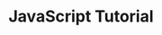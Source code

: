 ---
layout: layouts/post.njk
title: JavaScript Tutorial
desc: 
    - "JavaScript is the world's most popular programming language."
    - "JavaScript to program the behavior of web pages"
    - "JavaScript Can Change HTML Content"
blogImage: /images/3.png
displayOrder: 3
---
